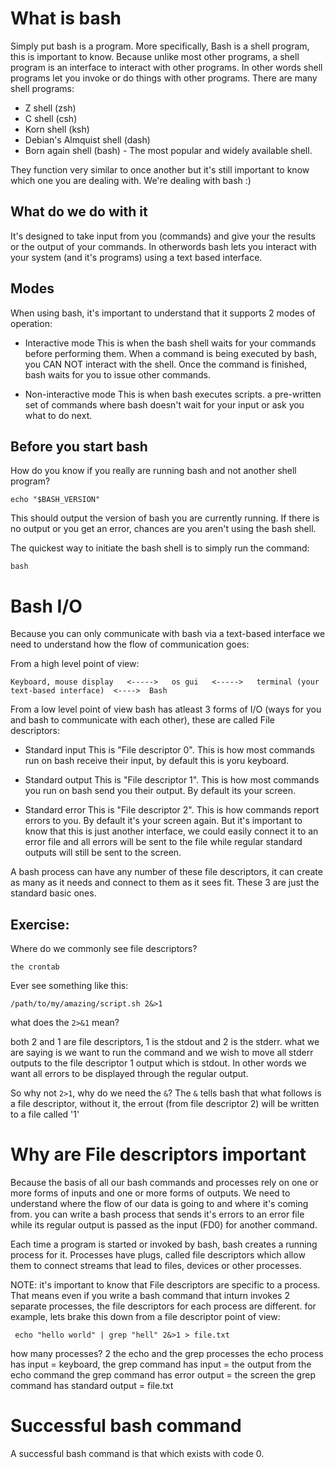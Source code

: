 What is bash
============
Simply put bash is a program. 
More specifically, Bash is a shell program, this is important to know. Because unlike most other programs, a shell program is an interface to interact with other programs. In other words shell programs let you invoke or do things with other programs. There are many shell programs:

- Z shell (zsh)
- C shell (csh)
- Korn shell (ksh)
- Debian's Almquist shell (dash)
- Born again shell (bash) - The most popular and widely available shell.

They function very similar to once another but it's still important to know which one you are dealing with. We're dealing with bash :)


What do we do with it
---------------------
It's designed to take input from you (commands) and give your the results or the output of your commands. In otherwords bash lets you interact with your system (and it's programs) using a text based interface.


Modes
-----
When using bash, it's important to understand that it supports 2 modes of operation:

- Interactive mode
	This is when the bash shell waits for your commands before performing them. When a command is being executed by bash, you CAN NOT  interact with the shell. Once the command is finished, bash waits for you to issue other commands.

- Non-interactive mode
	This is when bash executes scripts. a pre-written set of commands where bash doesn't wait for your input or ask you what to do next.


Before you start bash
---------------------
How do you know if you really are running bash and not another shell program?

	echo "$BASH_VERSION"

This should output the version of bash you are currently running. If there is no output or you get an error, chances are you aren't using the bash shell.

The quickest way to initiate the bash shell is to simply run the command:
	
	bash


Bash I/O
========
Because you can only communicate with bash via a text-based interface we need to understand how the flow of communication goes:

From a high level point of view:

    Keyboard, mouse display   <----->   os gui   <----->   terminal (your text-based interface)  <---->  Bash 


From a low level point of view bash has atleast 3 forms of I/O (ways for you and bash to communicate with each other), these are called File descriptors:

- Standard input
	This is "File descriptor 0". This is how most commands run on bash receive their input, by default this is yoru keyboard.

- Standard output
	This is "File descriptor 1". This is how most commands you run on bash send you their output. By default its your screen.

- Standard error
	This is "File descriptor 2". This is how commands report errors to you. By default it's your screen again. But it's important to know that this is just another interface, we could easily connect it to an error file and all errors will be sent to the file while regular standard outputs will still be sent to the screen.


A bash process can have any number of these file descriptors, it can create as many as it needs and connect to them as it sees fit. These 3 are just the standard basic ones.


Exercise:
---------

Where do we commonly see file descriptors?
	
	the crontab

Ever see something like this:
	
	/path/to/my/amazing/script.sh 2&>1

what does the `2>&1` mean?

both 2 and 1 are file descriptors, 1 is the stdout and 2 is the stderr. what we are saying is we want to run the command and we wish to move all stderr outputs to the file descriptor 1 output which is stdout. In other words we want all errors to be displayed through the regular output.

So why not `2>1`, why do we need the `&`?
The `&` tells bash that what follows is a file descriptor, without it, the errout (from file descriptor 2) will be written to a file called '1'


Why are File descriptors important
==================================
Because the basis of all our bash commands and processes rely on one or more forms of inputs and one or more forms of outputs. We need to understand where the flow of our data is going to and where it's coming from.
you can write a bash process that sends it's errors to an error file while its regular output is passed as the input (FD0) for another command.

Each time a program is started or invoked by bash, bash creates a running process for it. Processes have plugs, called file descriptors which allow them to connect streams that lead to files, devices or other processes.


NOTE: it's important to know that File descriptors are specific to a process. That means even if you write a bash command that inturn invokes 2 separate processes, the file descriptors for each process are different. for example, lets brake this down from a file descriptor point of view:

	 echo "hello world" | grep "hell" 2&>1 > file.txt

how many processes? 2 the echo and the grep processes
the echo process has input = keyboard,
the grep command has input = the output from the echo command
the grep command has error output = the screen
the grep command has standard output = file.txt

Successful bash command
=======================
A successful bash command is that which exists with code 0.

	

